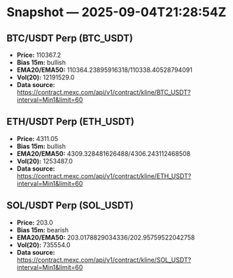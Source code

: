 # Snapshot — 2025-09-04T21:28:54Z

## BTC/USDT Perp (BTC_USDT)
- **Price:** 110367.2
- **Bias 15m:** bullish
- **EMA20/EMA50:** 110364.23895916318/110338.40528794091
- **Vol(20):** 12191529.0
- **Data source:** https://contract.mexc.com/api/v1/contract/kline/BTC_USDT?interval=Min1&limit=60

## ETH/USDT Perp (ETH_USDT)
- **Price:** 4311.05
- **Bias 15m:** bullish
- **EMA20/EMA50:** 4309.328481626488/4306.243112468508
- **Vol(20):** 1253487.0
- **Data source:** https://contract.mexc.com/api/v1/contract/kline/ETH_USDT?interval=Min1&limit=60

## SOL/USDT Perp (SOL_USDT)
- **Price:** 203.0
- **Bias 15m:** bearish
- **EMA20/EMA50:** 203.0178829034336/202.95759522042758
- **Vol(20):** 735554.0
- **Data source:** https://contract.mexc.com/api/v1/contract/kline/SOL_USDT?interval=Min1&limit=60

